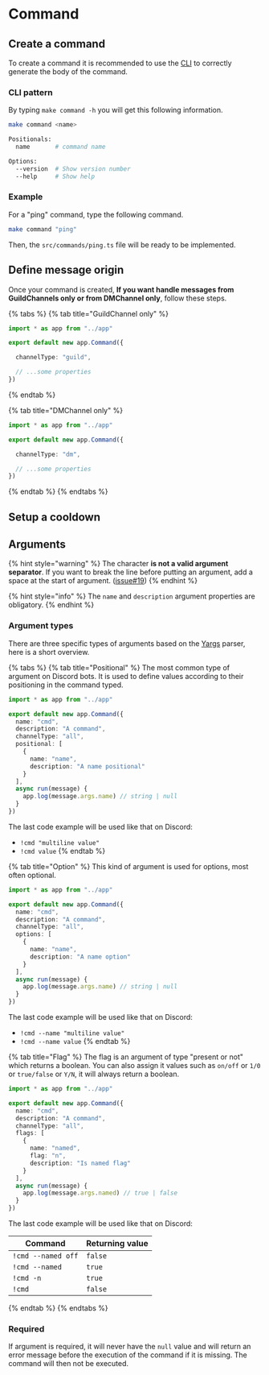 # Command

## Create a command

To create a command it is recommended to use the [CLI](https://www.npmjs.com/package/make-bot.ts) to correctly generate the body of the command.

### CLI pattern

By typing `make command -h` you will get this following information.

```bash
make command <name>

Positionals:
  name       # command name                                             [required]

Options:
  --version  # Show version number                                       [boolean]
  --help     # Show help                                                 [boolean]
```

### Example

For a "ping" command, type the following command.

```bash
make command "ping"
```

Then, the `src/commands/ping.ts` file will be ready to be implemented.

## Define message origin

Once your command is created, **If you want handle messages from GuildChannels only or from DMChannel only**, follow these steps.

{% tabs %}
{% tab title="GuildChannel only" %}
```typescript
import * as app from "../app"

export default new app.Command({

  channelType: "guild",

  // ...some properties
})
```
{% endtab %}

{% tab title="DMChannel only" %}
```typescript
import * as app from "../app"

export default new app.Command({

  channelType: "dm",

  // ...some properties
})
```
{% endtab %}
{% endtabs %}

## Setup a cooldown

## Arguments

{% hint style="warning" %}
The  character **is not a valid argument separator**. If you want to break the line before putting an argument, add a space at the start of argument. ([issue#19](https://github.com/bot-ts/framework/issues/19#issue-1084182563))
{% endhint %}

{% hint style="info" %}
The `name` and `description` argument properties are obligatory.
{% endhint %}

### Argument types

There are three specific types of arguments based on the [Yargs](http://yargs.js.org) parser, here is a short overview.

{% tabs %}
{% tab title="Positional" %}
The most common type of argument on Discord bots. It is used to define values according to their positioning in the command typed.

```typescript
import * as app from "../app"

export default new app.Command({
  name: "cmd",
  description: "A command",
  channelType: "all",
  positional: [
    {
      name: "name",
      description: "A name positional"
    }
  ],
  async run(message) {
    app.log(message.args.name) // string | null
  }
})
```

The last code example will be used like that on Discord:

* `!cmd "multiline value"`
* `!cmd value`
{% endtab %}

{% tab title="Option" %}
This kind of argument is used for options, most often optional.

```typescript
import * as app from "../app"

export default new app.Command({
  name: "cmd",
  description: "A command",
  channelType: "all",
  options: [
    {
      name: "name",
      description: "A name option"
    }
  ],
  async run(message) {
    app.log(message.args.name) // string | null
  }
})
```

The last code example will be used like that on Discord:

* `!cmd --name "multiline value"`
* `!cmd --name value`
{% endtab %}

{% tab title="Flag" %}
The flag is an argument of type "present or not" which returns a boolean. You can also assign it values such as `on/off` or `1/0` or `true/false` or `Y/N`, it will always return a boolean.

```typescript
import * as app from "../app"

export default new app.Command({
  name: "cmd",
  description: "A command",
  channelType: "all",
  flags: [
    {
      name: "named",
      flag: "n",
      description: "Is named flag"
    }
  ],
  async run(message) {
    app.log(message.args.named) // true | false
  }
})
```

The last code example will be used like that on Discord:

| Command            | Returning value |
| ------------------ | --------------- |
| `!cmd --named off` | `false`         |
| `!cmd --named`     | `true`          |
| `!cmd -n`          | `true`          |
| `!cmd`             | `false`         |
{% endtab %}
{% endtabs %}

### Required

If argument is required, it will never have the `null` value and will return an error message before the execution of the command if it is missing. The command will then not be executed.
